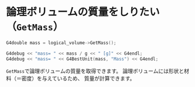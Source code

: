 # 論理ボリュームの質量をしりたい（``GetMass``）

```cpp
G4double mass = logical_volume->GetMass();

G4debug << "mass= " << mass / g << " [g]" << G4endl;
G4debug << "mass= " << G4BestUnit(mass, "Mass") << G4endl;
```

``GetMass``で論理ボリュームの質量を取得できます。
論理ボリュームには形状と材料（＝密度）を与えているため、
質量が計算できます。
